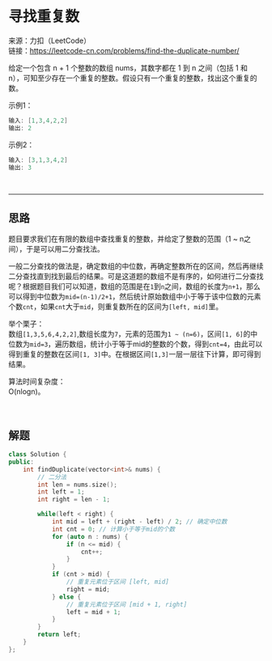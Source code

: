 # 寻找重复数

来源：力扣（LeetCode）  
链接：<https://leetcode-cn.com/problems/find-the-duplicate-number/>

给定一个包含 n + 1 个整数的数组 nums，其数字都在 1 到 n 之间（包括 1 和 n），可知至少存在一个重复的整数。假设只有一个重复的整数，找出这个重复的数。

示例1：

``` c++
输入: [1,3,4,2,2]
输出: 2
```

示例2：

``` c++
输入: [3,1,3,4,2]
输出: 3
```

</br>

---

## 思路

题目要求我们在有限的数组中查找重复的整数，并给定了整数的范围（1 ~ n之间），于是可以用二分查找法。  

一般二分查找的做法是，确定数组的中位数，再确定整数所在的区间，然后再继续二分查找直到找到最后的结果。可是这道题的数组不是有序的，如何进行二分查找呢？根据题目我们可以知道，数组的范围是在`1`到`n`之间，数组的长度为`n+1`，那么可以得到中位数为`mid=(n-1)/2+1`，然后统计原始数组中小于等于该中位数的元素个数`cnt`，如果`cnt`大于`mid`，则重复数所在的区间为`[left, mid]`里。

举个栗子：  
数组`[1,3,5,6,4,2,2]`,数组长度为`7`，元素的范围为`1 ~ (n=6)`，区间`[1, 6]`的中位数为`mid=3`，遍历数组，统计小于等于mid的整数的个数，得到`cnt=4`，由此可以得到重复的整数在区间`[1, 3]`中。在根据区间`[1,3]`一层一层往下计算，即可得到结果。

算法时间复杂度：  
O(nlogn)。

</br>

## 解题

``` c++
class Solution {
public:
    int findDuplicate(vector<int>& nums) {
        // 二分法
        int len = nums.size();
        int left = 1;
        int right = len - 1;

        while(left < right) {
            int mid = left + (right - left) / 2; // 确定中位数
            int cnt = 0; // 计算小于等于mid的个数
            for (auto n : nums) {
                if (n <= mid) {
                    cnt++;
                }
            }
            if (cnt > mid) {
                // 重复元素位于区间 [left, mid]
                right = mid;
            } else {
                // 重复元素位于区间 [mid + 1, right]
                left = mid + 1;
            }
        }
        return left;
    }
};
```
